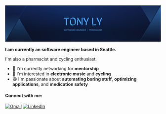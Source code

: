 ![Hero Image](/assets/cover.png)

**I am currently an software engineer based in Seattle.**

I'm also a pharmacist and cycling enthusiast.

- 🏢 I'm currently networking for **mentorship**
- 💜 I'm interested in **electronic music** and **cycling**
- 😄 I'm passionate about **automating boring stuff**, **optimizing applications**, and **medication safety**
<!-- - 🔭 I’m currently working on **data pipeline automation** -->
<!-- - 🌱 I'm learning about and studying the intricacies of **prescription drug pricing** and **cloud-based data engineering and data analytics** -->

#### Connect with me:
[![Gmail](https://img.shields.io/badge/Gmail-D14836?style=for-the-badge&logo=gmail&logoColor=white)](mailto:tonyjly@gmail.com)
[![LinkedIn](https://img.shields.io/badge/linkedin-%230077B5.svg?style=for-the-badge&logo=linkedin&logoColor=white)](https://www.linkedin.com/in/tonyjly)
<!-- [![GitHub](https://img.shields.io/badge/github-%23121011.svg?style=for-the-badge&logo=github&logoColor=white)](https://github.com/tonyjly) -->
